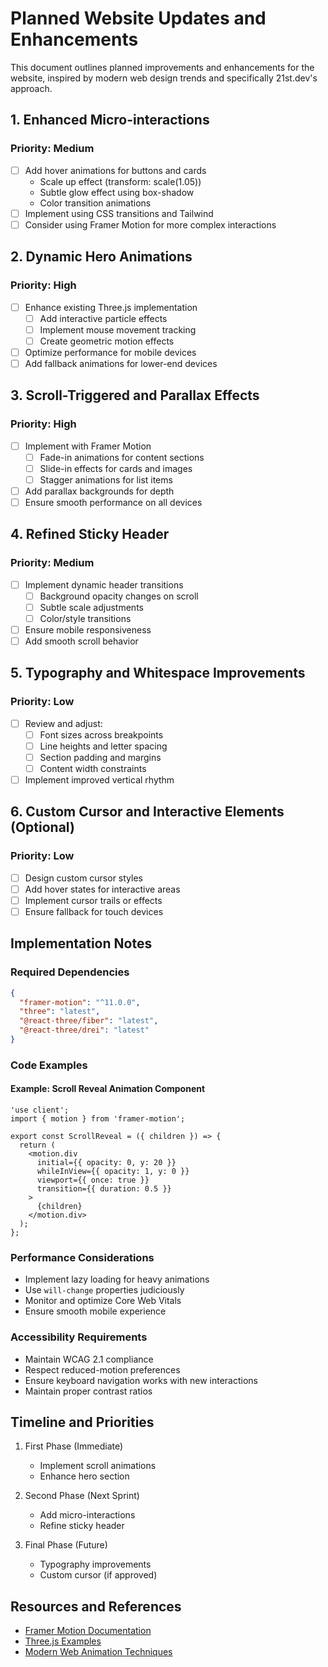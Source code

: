 # Planned Website Updates and Enhancements

This document outlines planned improvements and enhancements for the website, inspired by modern web design trends and specifically 21st.dev's approach.

## 1. Enhanced Micro-interactions
### Priority: Medium
- [ ] Add hover animations for buttons and cards
  - Scale up effect (transform: scale(1.05))
  - Subtle glow effect using box-shadow
  - Color transition animations
- [ ] Implement using CSS transitions and Tailwind
- [ ] Consider using Framer Motion for more complex interactions

## 2. Dynamic Hero Animations
### Priority: High
- [ ] Enhance existing Three.js implementation
  - [ ] Add interactive particle effects
  - [ ] Implement mouse movement tracking
  - [ ] Create geometric motion effects
- [ ] Optimize performance for mobile devices
- [ ] Add fallback animations for lower-end devices

## 3. Scroll-Triggered and Parallax Effects
### Priority: High
- [ ] Implement with Framer Motion
  - [ ] Fade-in animations for content sections
  - [ ] Slide-in effects for cards and images
  - [ ] Stagger animations for list items
- [ ] Add parallax backgrounds for depth
- [ ] Ensure smooth performance on all devices

## 4. Refined Sticky Header
### Priority: Medium
- [ ] Implement dynamic header transitions
  - [ ] Background opacity changes on scroll
  - [ ] Subtle scale adjustments
  - [ ] Color/style transitions
- [ ] Ensure mobile responsiveness
- [ ] Add smooth scroll behavior

## 5. Typography and Whitespace Improvements
### Priority: Low
- [ ] Review and adjust:
  - [ ] Font sizes across breakpoints
  - [ ] Line heights and letter spacing
  - [ ] Section padding and margins
  - [ ] Content width constraints
- [ ] Implement improved vertical rhythm

## 6. Custom Cursor and Interactive Elements (Optional)
### Priority: Low
- [ ] Design custom cursor styles
- [ ] Add hover states for interactive areas
- [ ] Implement cursor trails or effects
- [ ] Ensure fallback for touch devices

## Implementation Notes

### Required Dependencies
```json
{
  "framer-motion": "^11.0.0",
  "three": "latest",
  "@react-three/fiber": "latest",
  "@react-three/drei": "latest"
}
```

### Code Examples

#### Example: Scroll Reveal Animation Component
```tsx
'use client';
import { motion } from 'framer-motion';

export const ScrollReveal = ({ children }) => {
  return (
    <motion.div
      initial={{ opacity: 0, y: 20 }}
      whileInView={{ opacity: 1, y: 0 }}
      viewport={{ once: true }}
      transition={{ duration: 0.5 }}
    >
      {children}
    </motion.div>
  );
};
```

### Performance Considerations
- Implement lazy loading for heavy animations
- Use `will-change` properties judiciously
- Monitor and optimize Core Web Vitals
- Ensure smooth mobile experience

### Accessibility Requirements
- Maintain WCAG 2.1 compliance
- Respect reduced-motion preferences
- Ensure keyboard navigation works with new interactions
- Maintain proper contrast ratios

## Timeline and Priorities
1. First Phase (Immediate)
   - Implement scroll animations
   - Enhance hero section
   
2. Second Phase (Next Sprint)
   - Add micro-interactions
   - Refine sticky header
   
3. Final Phase (Future)
   - Typography improvements
   - Custom cursor (if approved)

## Resources and References
- [Framer Motion Documentation](https://www.framer.com/motion/)
- [Three.js Examples](https://threejs.org/examples/)
- [Modern Web Animation Techniques](https://developer.mozilla.org/en-US/docs/Web/CSS/CSS_Animations) 